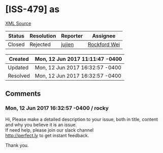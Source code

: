 # [ISS-479] as

[XML Source](./xml/ISS-479.xml)
<p></p>





Status|Resolution|Reporter|Assignee
------|----------|--------|--------
Closed|Rejected|[jujien](abc@gmail.com)|[Rockford Wei]($rocky)





Created|Mon, 12 Jun 2017 11:11:47 -0400
-------|--------------
Updated|Mon, 12 Jun 2017 16:32:57 -0400
Resolved|Mon, 12 Jun 2017 16:32:57 -0400


## Comments




### Mon, 12 Jun 2017 16:32:57 -0400 / rocky 

<p><p>Hi, Please make a detailed description to your issue, both in title, content and why you believe it is an issue.<br/>
If need help, please join our slack channel <br/>
<a href="http://perfect.ly/" class="external-link" rel="nofollow">http://perfect.ly</a> to get instant feedback.</p>

<p>Thank you.</p></p>


